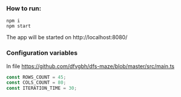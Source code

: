 ### How to run:
```shell script
npm i
npm start
```

The app will be started on http://localhost:8080/

### Configuration variables
In file https://github.com/dfvgbh/dfs-maze/blob/master/src/main.ts
```ts
const ROWS_COUNT = 45;
const COLS_COUNT = 80;
const ITERATION_TIME = 30;
```
